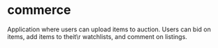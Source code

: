 # commerce

Application where users can upload items to auction. Users can bid on items, add items to theit\r watchlists, and comment on listings. 
